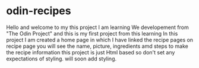 # odin-recipes
Hello and welcome to my this project
I am learning We developement from "The Odin Project" and this is my first project from this learning
In this project I am created a home page in which I have linked the recipe pages
on recipe page you will see the name, picture, ingredients amd steps to make the recipe information
this project is just Html based so don't set any expectations of styling. will soon add styling.